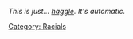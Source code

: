 *This is just... [haggle](Haggle.md "wikilink"). It's automatic.*

[Category: Racials](Category:_Racials "wikilink")
